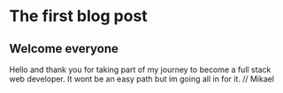# The first blog post

## Welcome everyone

Hello and thank you for taking part of my journey to become a full stack web developer. It wont be an easy path but im going all in for it. // Mikael
